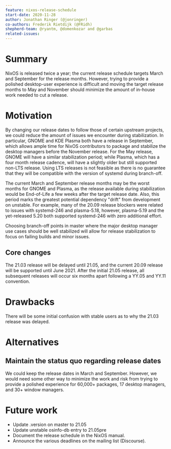 ```yaml
---
feature: nixos-release-schedule
start-date: 2020-11-28
author: Jonathan Ringer (@jonringer)
co-authors: Frederik Rietdijk (@FRidh)
shepherd-team: @ryantm, @domenkozar and @garbas
related-issues:
---
```


# Summary
[summary]: #summary

NixOS is released twice a year; the current release schedule targets March
and September for the release months. However, trying to provide a polished
desktop-user experience is difficult and moving the target release months to
May and November should minimize the amount of in-house work needed to
cut a release.

# Motivation
[motivation]: #motivation

By changing our release dates to follow those of certain upstream projects,
we could reduce the amount of issues we encounter during stabilization.
In particular, GNOME and KDE Plasma both have a release in September, which
allows ample time for NixOS contributors to package and stabilize the
desktop managers before the November release. For the May release, GNOME will
have a similar stabilization period; while Plasma, which has a four month
release cadence, will have a slightly older but still supported non-LTS
release. Using LTS releases is not feasible as there is no guarantee that
they will be compatible with the version of systemd during branch-off.

The current March and September release months may be the worst months for
GNOME and Plasma, as the release available during stabilization would be
End-of-Life a few weeks after the target release date. Also, this period marks
the greatest potential dependency "drift" from development on unstable. For example,
many of the 20.09 release blockers were related to issues with systemd-246 and plasma-5.18,
however, plasma-5.19 and the yet-released 5.20 both supported systemd-246 with
zero additional effort.

Choosing branch-off points in master where the major desktop manager use
cases should be well stabilized will allow for release stabilization to
focus on failing builds and minor issues.

## Core changes

The 21.03 release will be delayed until 21.05, and the current 20.09 release
will be supported until June 2021. After the initial 21.05 release, all subsequent
releases will occur six months apart following a YY.05 and YY.11 convention.

# Drawbacks
[drawbacks]: #drawbacks

There will be some initial confusion with stable users as to why the 21.03
release was delayed.

# Alternatives
[alternatives]: #alternatives

## Maintain the status quo regarding release dates

We could keep the release dates in March and September. However, we
would need some other way to minimize the work and risk from trying to
provide a polished experience for 60,000+ packages, 17 desktop managers,
and 30+ window managers.

# Future work
[future]: #future-work

- Update .version on master to 21.05
- Update unstable osinfo-db entry to 21.05pre
- Document the release schedule in the NixOS manual.
- Announce the various deadlines on the mailing list (Discourse).

